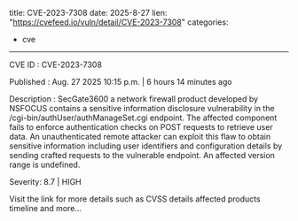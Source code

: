  
title: CVE-2023-7308
date: 2025-8-27
lien: "https://cvefeed.io/vuln/detail/CVE-2023-7308"
categories:
  - cve
---

CVE ID : CVE-2023-7308

Published :  Aug. 27
2025
10:15 p.m. | 6 hours
14 minutes ago

Description : SecGate3600
a network firewall product developed by NSFOCUS
contains a sensitive information disclosure vulnerability in the /cgi-bin/authUser/authManageSet.cgi endpoint. The affected component fails to enforce authentication checks on POST requests to retrieve user data. An unauthenticated remote attacker can exploit this flaw to obtain sensitive information
including user identifiers and configuration details
by sending crafted requests to the vulnerable endpoint. An affected version range is undefined.

Severity: 8.7 | HIGH

Visit the link for more details
such as CVSS details
affected products
timeline
and more...
